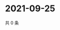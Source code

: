 # 2021-09-25

共 0 条

<!-- BEGIN WEIBO -->
<!-- 最后更新时间 Sat Sep 25 2021 09:51:49 GMT+0800 (China Standard Time) -->

<!-- END WEIBO -->
